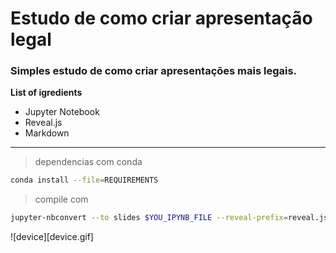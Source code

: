 # Estudo de como criar apresentação legal

### Simples estudo de como criar apresentações mais legais.


**List of igredients**

* Jupyter Notebook
* Reveal.js
* Markdown

-----

> dependencias com conda

```sh
conda install --file=REQUIREMENTS
```

> compile com

```sh
jupyter-nbconvert --to slides $YOU_IPYNB_FILE --reveal-prefix=reveal.js
```
![device][device.gif]
